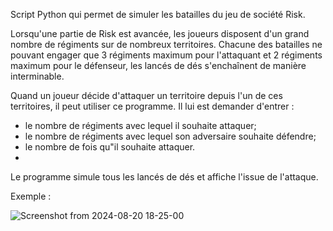 Script Python qui permet de simuler les batailles du jeu de société Risk.

Lorsqu'une partie de Risk est avancée, les joueurs disposent d'un grand nombre de régiments sur de nombreux territoires. Chacune des batailles ne pouvant engager que 3 régiments maximum pour l'attaquant et 2 régiments maximum pour le défenseur, les lancés de dés s'enchaînent de manière interminable.

Quand un joueur décide d'attaquer un territoire depuis l'un de ces territoires, il peut utiliser ce programme.
Il lui est demander d'entrer :
  - le nombre de régiments avec lequel il souhaite attaquer;
  - le nombre de régiments avec lequel son adversaire souhaite défendre;
  - le nombre de fois qu"il souhaite attaquer.
  - 
Le programme simule tous les lancés de dés et affiche l'issue de l'attaque.


Exemple :

![Screenshot from 2024-08-20 18-25-00](https://github.com/user-attachments/assets/d85f7b0a-5af6-49f7-a291-8cf592f56c08)

